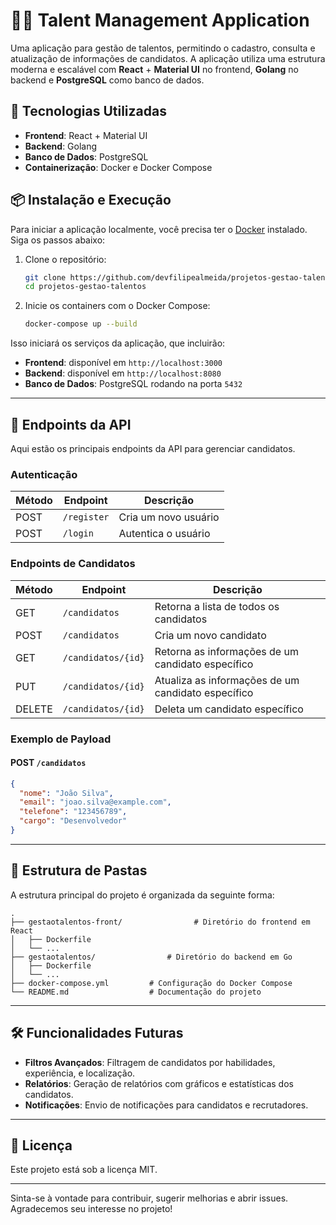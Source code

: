 
# 🧑‍💼 Talent Management Application

Uma aplicação para gestão de talentos, permitindo o cadastro, consulta e atualização de informações de candidatos. A aplicação utiliza uma estrutura moderna e escalável com **React** + **Material UI** no frontend, **Golang** no backend e **PostgreSQL** como banco de dados.

## 🚀 Tecnologias Utilizadas

- **Frontend**: React + Material UI
- **Backend**: Golang
- **Banco de Dados**: PostgreSQL
- **Containerização**: Docker e Docker Compose

## 📦 Instalação e Execução

Para iniciar a aplicação localmente, você precisa ter o [Docker](https://www.docker.com/get-started) instalado. Siga os passos abaixo:

1. Clone o repositório:
   ```bash
   git clone https://github.com/devfilipealmeida/projetos-gestao-talentos.git
   cd projetos-gestao-talentos
   ```

2. Inicie os containers com o Docker Compose:
   ```bash
   docker-compose up --build
   ```

Isso iniciará os serviços da aplicação, que incluirão:

- **Frontend**: disponível em `http://localhost:3000`
- **Backend**: disponível em `http://localhost:8080`
- **Banco de Dados**: PostgreSQL rodando na porta `5432`

---

## 📖 Endpoints da API

Aqui estão os principais endpoints da API para gerenciar candidatos.

### Autenticação

| Método | Endpoint         | Descrição                      |
|--------|-------------------|--------------------------------|
| POST   | `/register`      | Cria um novo usuário          |
| POST   | `/login`         | Autentica o usuário           |

### Endpoints de Candidatos

| Método | Endpoint             | Descrição                                  |
|--------|-----------------------|--------------------------------------------|
| GET    | `/candidatos`        | Retorna a lista de todos os candidatos     |
| POST   | `/candidatos`        | Cria um novo candidato                     |
| GET    | `/candidatos/{id}`    | Retorna as informações de um candidato específico |
| PUT    | `/candidatos/{id}`    | Atualiza as informações de um candidato específico |
| DELETE | `/candidatos/{id}`    | Deleta um candidato específico            |

### Exemplo de Payload

#### POST `/candidatos`

```json
{
  "nome": "João Silva",
  "email": "joao.silva@example.com",
  "telefone": "123456789",
  "cargo": "Desenvolvedor"
}
```

---

## 📂 Estrutura de Pastas

A estrutura principal do projeto é organizada da seguinte forma:

```
.
├── gestaotalentos-front/                # Diretório do frontend em React
│   ├── Dockerfile
│   └── ...
├── gestaotalentos/                # Diretório do backend em Go
│   ├── Dockerfile
│   └── ...
├── docker-compose.yml         # Configuração do Docker Compose
└── README.md                  # Documentação do projeto
```

---

## 🛠️ Funcionalidades Futuras

- **Filtros Avançados**: Filtragem de candidatos por habilidades, experiência, e localização.
- **Relatórios**: Geração de relatórios com gráficos e estatísticas dos candidatos.
- **Notificações**: Envio de notificações para candidatos e recrutadores.

---

## 📄 Licença

Este projeto está sob a licença MIT.

---

Sinta-se à vontade para contribuir, sugerir melhorias e abrir issues. Agradecemos seu interesse no projeto!
